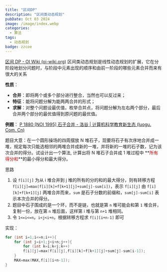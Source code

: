 ```yaml
---
title: "区间DP"
description: "区间类动态规划"
pubDate: Oct 03 2024
image: /image/index.webp
categories:
  - 算法
tags:
  - 动态规划
badge: zzcoe
---
```



[区间 DP - OI Wiki (oi-wiki.org)](https://oi-wiki.org/dp/interval/)
区间类动态规划是线性动态规划的扩展，它在分阶段地划分问题时，与阶段中元素出现的顺序和由前一阶段的哪些元素合并而来有很大的关系

**性质**：
- **合并**：即将两个或多个部分进行整合，当然也可以反过来；
- **特征**：能将问题分解为能两两合并的形式；
- **求解**：对整个问题设最优值，枚举合并点，将问题分解为左右两个部分，最后合并两个部分的最优值得到原问题的最优值。




**例题**：
[P 1880 [NOI 1995] 石子合并 - 洛谷 | 计算机科学教育新生态 (luogu. Com. Cn)](https://www.luogu.com.cn/problem/P1880)

题目大意：在一个圆形操场的四周摆放 N 堆石子，现要将石子有次序地合并成一堆，规定每次只能选相邻的两堆合并成新的一堆，并将新的一堆的石子数，记为该次合并的得分。试设计出一个算法, 计算出将 N 堆石子合并成 1 堆过程中 **<font color="#c00000">所有得分和</font>**的最小得分和最大得分。

思路
1. 设 `f[i][j]` 为从 i 堆合并到 j 堆的所有的分的和的最大得分，则有转移方程 `f[i][j]=max(f[i][k]+f[k+1][j]+sum[j]-sum[i])`，表示 `f[i][j]` 由 `f[i][k]+f[k+1][j]` 两堆合并而来，`sum` 是石子分数的前缀和，`sum[j]-sum[i]` 表示本次合并的得分。 
2. 题目中石子围成的是一个环，而不是链，也就是第 `n` 堆可能会和第 `1` 堆合并，复制一份，放在第 `n` 堆后面，这样第 i 堆与第 `n+1` 堆相同。
3. 令 `1<=i<=n`，`i<j<i+n`，根据转移方程求 `f[i][i+n-1]` 即可

实现：
```cpp
for (int i=1;i<=n;i++){
	for (int j=i+1;j<i+n;j++){
 		for (int k=i;k<j;k++)
		f[i][j]=max(f[i][j],f[i][k]+f[k+1][j]+sum[j]-sum[i-1]);
	}
	MAX=max(MAX,f[i][i+n-1]);
}
```




